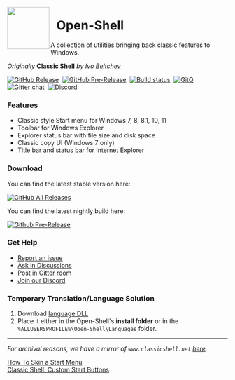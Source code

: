 <a href="#"><img src="https://raw.githubusercontent.com/Open-Shell/Open-Shell-Menu/master/Src/Setup/OpenShell.ico" width="96" align="left"/></a>


#  &nbsp;&nbsp;Open-Shell

A collection of utilities bringing back classic features to Windows.

*Originally* **[Classic Shell](http://www.classicshell.net)** *by [Ivo Beltchev](https://sourceforge.net/u/ibeltchev/profile/)*

[![GitHub Release](https://img.shields.io/github/release/Open-Shell/Open-Shell-Menu.svg?style=flat-square)](https://github.com/Open-Shell/Open-Shell-Menu/releases/latest)&nbsp;&nbsp;[![GitHub Pre-Release](https://img.shields.io/github/release/Open-Shell/Open-Shell-Menu/all.svg?style=flat-square)](https://github.com/Open-Shell/Open-Shell-Menu/releases)&nbsp;&nbsp;[![Build status](https://img.shields.io/appveyor/build/passionate-coder/Open-Shell-Menu?logo=appveyor&style=flat-square)](https://ci.appveyor.com/project/passionate-coder/open-shell-menu/branch/master)&nbsp;&nbsp;[![GitQ](https://img.shields.io/badge/gitq-discussions-1577fa?style=flat-square)](https://gitq.com/passionate-coder/Classic-Start)&nbsp;&nbsp;[![Gitter chat](https://img.shields.io/gitter/room/badges/shields.svg?color=lightseagreen&logo=gitter&style=flat-square)](https://gitter.im/open-shell/Lobby)&nbsp;&nbsp;[![Discord](https://img.shields.io/discord/757701054782636082?color=mediumslateblue&label=Discord&logo=discord&logoColor=white&style=flat-square)](https://discord.gg/7H6arr5)

### Features
- Classic style Start menu for Windows 7, 8, 8.1, 10, 11
- Toolbar for Windows Explorer
- Explorer status bar with file size and disk space
- Classic copy UI (Windows 7 only)
- Title bar and status bar for Internet Explorer

### Download
You can find the latest stable version here: 

[![GitHub All Releases](https://img.shields.io/github/downloads/Open-Shell/Open-Shell-Menu/total?style=for-the-badge&color=4bc2ee&logo=github)](https://github.com/Open-Shell/Open-Shell-Menu/releases/latest)

You can find the latest nightly build here:  

[![Github Pre-Release](https://img.shields.io/github/downloads-pre/Open-Shell/Open-Shell-Menu/latest/total?style=for-the-badge&color=orange&logo=github)](https://github.com/Open-Shell/Open-Shell-Menu/releases)

### Get Help
 - [Report an issue](https://github.com/Open-Shell/Open-Shell-Menu/issues)  
 - [Ask in Discussions](https://github.com/Open-Shell/Open-Shell-Menu/discussions)  
 - [Post in Gitter room](https://gitter.im/Open-Shell)  
 - [Join our Discord](https://discord.gg/7H6arr5)

### Temporary Translation/Language Solution 
1. Download [language DLL](https://coddec.github.io/Classic-Shell/www.classicshell.net/translations/index.html)  
2. Place it either in the Open-Shell's __install folder__ or in the `%ALLUSERSPROFILE%\Open-Shell\Languages` folder.

---

*For archival reasons, we have a mirror of `www.classicshell.net` [here](https://coddec.github.io/Classic-Shell/www.classicshell.net/).*

[How To Skin a Start Menu](https://coddec.github.io/Classic-Shell/www.classicshell.net/tutorials/skintutorial.html)  
[Classic Shell: Custom Start Buttons](https://coddec.github.io/Classic-Shell/www.classicshell.net/tutorials/buttontutorial.html)  
